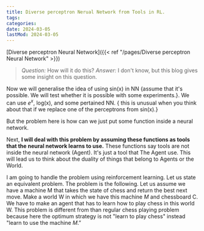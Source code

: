 ```yaml
---
title: Diverse perceptron Nerual Network from Tools in RL.
tags:
categories:
date: 2024-03-05
lastMod: 2024-03-05
---
```

[Diverse perceptron Neural Network]({{< ref "/pages/Diverse perceptron Neural Network" >}})

> *Question:* How will it do this?
> *Answer:*  I don't know, but this blog gives some insight on this question.

Now we will generalise the idea of using sin(x) in NN {assume that it's possible. We will test whether it is possible with some experiments.}. We can use $e^x$, log(x), and some pertained NN. { this is unusual when you think about that if we replace one of the perceptrons from sin(x).}

But the problem here is how can we just put some function inside a neural network.

Next, **I will deal with this problem by assuming these functions as tools that the neural network learns to use.** These functions say tools are not inside the neural network (Agent). It's just a tool that The Agent use. This will lead us to think about the duality of things that belong to Agents or the World.

I am going to handle the problem using reinforcement learning. Let us state an equivalent problem. The problem is the following. Let us assume we have a machine M that takes the state of chess and return the best next move. Make a world W in which we have this machine $M$ and chessboard C. We have to make an agent that has to learn how to play chess in this world W. This problem is different from than regular chess playing problem because here the optimum strategy is not "learn to play chess" instead "learn to use the machine $M$.”
